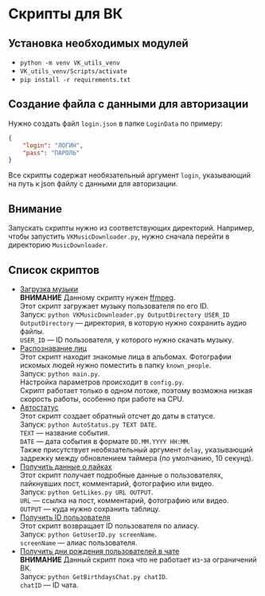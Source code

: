 # Скрипты для ВК
## Установка необходимых модулей
* `python -m venv VK_utils_venv`
* `VK_utils_venv/Scripts/activate`
* `pip install -r requirements.txt`  
## Создание файла с данными для авторизации
Нужно создать файл `login.json` в папке `LoginData` по примеру:  
```json
{
    "login": "ЛОГИН",
    "pass": "ПАРОЛЬ"
}
```
Все скрипты содержат необязательный аргумент `login`, указывающий на путь к json файлу с данными для авторизации.  
## Внимание
Запускать скрипты нужно из соответствующих директорий.
Например, чтобы запустить `VKMusicDownloader.py`, нужно сначала перейти в директорию `MusicDownloader`.
## Список скриптов
* [Загрузка музыки](MusicDownloader/VKMusicDownloader.py)  
**ВНИМАНИЕ** Данному скрипту нужен [ffmpeg](https://ffmpeg.org/download.html).  
Этот скрипт загружает музыку пользователя по его ID.  
Запуск: `python VKMusicDownloader.py OutputDirectory USER_ID`  
`OutputDirectory` &mdash; директория, в которую нужно сохранить аудио файлы.  
`USER_ID` &mdash; ID пользователя, у которого нужно скачать музыку.
* [Распознавание лиц](AlbumFaceRecognition/main.py)  
Этот скрипт находит знакомые лица в альбомах. Фотографии искомых людей нужно поместить в папку `known_people`.  
Запуск: `python main.py`.  
Настройка параметров происходит в `config.py`.  
Скрипт работает только в одном потоке, поэтому возможна низкая скорость работы, особенно при работе на CPU.  
* [Автостатус](AutoStatus/AutoStatus.py)  
Этот скрипт создает обратный отсчет до даты в статусе.  
Запуск: `python AutoStatus.py TEXT DATE`.  
`TEXT` &mdash; название события.  
`DATE` &mdash; дата события в формате `DD.MM.YYYY HH:MM`.  
Также присутствует необязательный аргумент `delay`, указывающий задрежку между обновлением таймера (по умолчанию, 10 секунд).  
* [Получить данные о лайках](GetLikes/GetLikes.py)  
Этот скрипт получает подробные данные о пользователях, лайкнувших пост, комментарий, фотографию или видео.  
Запуск: `python GetLikes.py URL OUTPUT`.  
`URL` &mdash; ссылка на пост, комментарий, фотографию или видео.  
`OUTPUT` &mdash; куда нужно сохранить таблицу.  
* [Получить ID пользователя](GetUserID/GetUserID.py)  
Этот скрипт возвращает ID пользователя по алиасу.  
Запуск: `python GetUserID.py screenName`.  
`screenName` &mdash; алиас пользователя.  
* [Получить дни рождения пользователей в чате](GetBirthdaysChat/GetBirthdaysChat.py)  
**ВНИМАНИЕ** Данный скрипт пока что не работает из-за ограничений ВК.  
Запуск: `python GetBirthdaysChat.py chatID`.  
`chatID` &mdash; ID чата.  
